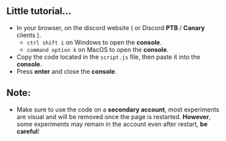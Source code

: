 ## Little tutorial...

- In your browser, on the discord website ( or Discord **PTB** / **Canary** clients ).
  - `ctrl shift i` on Windows to open the **console**.
  - `command option k` on MacOS to open the  **console**.
- Copy the code located in the `script.js` file, then paste it into the **console**.
- Press **enter** and close the **console**.

## Note:

- Make sure to use the code on a **secondary account**, most experiments are visual and will be removed once the page is restarted. **However**, some experiments may remain in the account even after restart, **be careful**!
